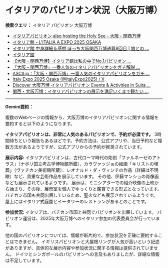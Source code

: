 # イタリアのパビリオン状況（大阪万博）

**検索クエリ：** イタリア パビリオン 大阪万博

- [イタリアパビリオン also hosting the Holy See - 大阪・関西万博](https://www.expo2025.or.jp/official-participant/italy/)
- [イタリア館 - L'ITALIA A EXPO 2025 OSAKA](https://www.italyexpo2025osaka.it/ja/itariaguan)
- [イタリア館 中身詳細＆感想 ぼっち大阪関西万博通算8回目 | 娘との ...](https://ameblo.jp/wakochi0316/entry-12905719318.html)
- [イタリア館](https://www.italyexpo2025osaka.it/ja)
- [【大阪・関西万博】イタリア館は私の中でNo.1パビリオン ...](https://yukonosuke.com/entry/osaka_banpaku_italy)
- [「大阪・関西万博」一番人気のイタリアパビリオンをガチ解説 ...](https://lovewalker.jp/elem/000/004/268/4268276/)
- [ASCII.jp：「大阪・関西万博」一番人気のイタリアパビリオンをガチ ...](https://ascii.jp/elem/000/004/268/4268276/)
- [Italy Expo 2025 Osaka (@ItalyExpo2025) / X](https://x.com/italyexpo2025)
- [Discover 大阪万博 イタリアパビリオン Events & Activities in Suita ...](https://www.eventbrite.com/d/japan--suita/%E5%A4%A7%E9%98%AA%E4%B8%87%E5%8D%9A-%E3%82%A4%E3%82%BF%E3%83%AA%E3%82%A2%E3%83%91%E3%83%93%E3%83%AA%E3%82%AA%E3%83%B3/)
- [関西・大阪万博：イタリアパビリオンの展示を満足いくまで観たい ...](https://note.com/oka47seka1/n/n53a06135bff7)


---

**Gemini要約：**

複数のWebページの情報から、大阪万博のイタリアパビリオンに関する情報を要約すると以下のようになります。

**イタリアパビリオンは、非常に人気のあるパビリオンで、予約が必須です。**  3時間待ちという報告もあるほどです。予約方法は、公式アプリや、当日予約など複数方法があるようですが、公式アプリからの予約が推奨されています。

**展示内容:**  イタリアパビリオンは、古代ローマ時代の彫刻「ファルネーゼのアトラス」（ナポリ国立考古学博物館所蔵）、カラヴァッジョの絵画「キリストの埋葬」（ヴァチカン美術館所蔵）、レオナルド・ダ・ヴィンチの作品（詳細は不明瞭）など、貴重な芸術作品を展示しています。  その他、伊藤マンショの肖像画なども展示されているようです。  展示は、ミニシアターでの紹介映像の上映から始まり、その後、展示室を個人でゆっくりと鑑賞できる形式となっています。  バチカン市国も共同出展しているため、聖火なども展示されているようです。  屋上にはイタリア式庭園とイータリーのレストランがあるとのことです。

**参加状況:** イタリアは、バチカン市国と共同でパビリオンを出展しています。  パビリオン運営は、2025年大阪万博へのイタリア参加の代表委員会が行っています。


他の国のパビリオンについては、情報が断片的で、参加状況を正確に要約することはできません。  イギリスパビリオンと大屋根リングが人気が高いという記述がありますが、具体的な展示内容や参加状況に関する情報は提供されていません。  ドイツとシンガポールのパビリオンへの言及もありましたが、詳細な情報は不足しています。

